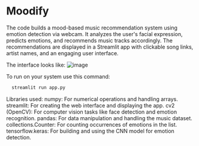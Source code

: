# Moodify
The code builds a mood-based music recommendation system using emotion detection via webcam. It analyzes the user's facial expression, predicts emotions, and recommends music tracks accordingly. The recommendations are displayed in a Streamlit app with clickable song links, artist names, and an engaging user interface.

The interface looks like:
![image](https://github.com/user-attachments/assets/b7518b87-5606-43e8-8740-cc49bf90aea3)

To run on your system use this command:
```bash
  streamlit run app.py
```

Libraries used:
numpy: For numerical operations and handling arrays.
streamlit: For creating the web interface and displaying the app.
cv2 (OpenCV): For computer vision tasks like face detection and emotion recognition.
pandas: For data manipulation and handling the music dataset.
collections.Counter: For counting occurrences of emotions in the list.
tensorflow.keras: For building and using the CNN model for emotion detection.




